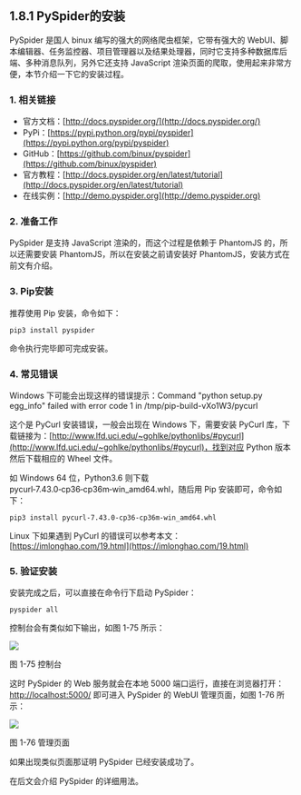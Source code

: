 ## 1.8.1 PySpider的安装

PySpider 是国人 binux 编写的强大的网络爬虫框架，它带有强大的 WebUI、脚本编辑器、任务监控器、项目管理器以及结果处理器，同时它支持多种数据库后端、多种消息队列，另外它还支持 JavaScript 渲染页面的爬取，使用起来非常方便，本节介绍一下它的安装过程。

### 1. 相关链接

* 官方文档：[http://docs.pyspider.org/](http://docs.pyspider.org/)
* PyPi：[https://pypi.python.org/pypi/pyspider](https://pypi.python.org/pypi/pyspider)
* GitHub：[https://github.com/binux/pyspider](https://github.com/binux/pyspider)
* 官方教程：[http://docs.pyspider.org/en/latest/tutorial](http://docs.pyspider.org/en/latest/tutorial)
* 在线实例：[http://demo.pyspider.org](http://demo.pyspider.org)

### 2. 准备工作

PySpider 是支持 JavaScript 渲染的，而这个过程是依赖于 PhantomJS 的，所以还需要安装 PhantomJS，所以在安装之前请安装好 PhantomJS，安装方式在前文有介绍。

### 3. Pip安装

推荐使用 Pip 安装，命令如下：

```
pip3 install pyspider
```

命令执行完毕即可完成安装。

### 4. 常见错误

Windows 下可能会出现这样的错误提示：Command "python setup.py egg_info" failed with error code 1 in /tmp/pip-build-vXo1W3/pycurl

这个是 PyCurl 安装错误，一般会出现在 Windows 下，需要安装 PyCurl 库，下载链接为：[http://www.lfd.uci.edu/~gohlke/pythonlibs/#pycurl](http://www.lfd.uci.edu/~gohlke/pythonlibs/#pycurl)，找到对应 Python 版本然后下载相应的 Wheel 文件。

如 Windows 64 位，Python3.6 则下载 pycurl‑7.43.0‑cp36‑cp36m‑win_amd64.whl，随后用 Pip 安装即可，命令如下：

```
pip3 install pycurl‑7.43.0‑cp36‑cp36m‑win_amd64.whl
```

Linux 下如果遇到 PyCurl 的错误可以参考本文：[https://imlonghao.com/19.html](https://imlonghao.com/19.html)

### 5. 验证安装

安装完成之后，可以直接在命令行下启动 PySpider：

```
pyspider all
```

控制台会有类似如下输出，如图 1-75 所示：

![](./assets/1-75.jpg)

图 1-75 控制台

这时 PySpider 的 Web 服务就会在本地 5000 端口运行，直接在浏览器打开：[http://localhost:5000/](http://localhost:5000/) 即可进入 PySpider 的 WebUI 管理页面，如图 1-76 所示：

![](./assets/1-76.png)

图 1-76 管理页面

如果出现类似页面那证明 PySpider 已经安装成功了。

在后文会介绍 PySpider 的详细用法。
